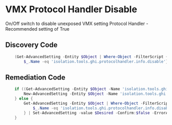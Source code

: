 # VMX Protocol Handler Disable
On/Off switch to disable unexposed VMX setting Protocol Handler - Recommended setting of True
## Discovery Code
```powershell
    (Get-AdvancedSetting -Entity $Object | Where-Object -FilterScript {
        $_.Name -eq 'isolation.tools.ghi.protocolhandler.info.disable'}).Value
```

## Remediation Code
```powershell
    if ((Get-AdvancedSetting -Entity $Object -Name 'isolation.tools.ghi.protocolhandler.info.disable') -eq $null) {
        New-AdvancedSetting -Entity $Object -Name 'isolation.tools.ghi.protocolhandler.info.disable' -Value $Desired -Confirm:$false -ErrorAction Stop
    } else {
        Get-AdvancedSetting -Entity $Object | Where-Object -FilterScript {
            $_.Name -eq 'isolation.tools.ghi.protocolhandler.info.disable'
        } | Set-AdvancedSetting -value $Desired -Confirm:$false -ErrorAction Stop
    }
```
